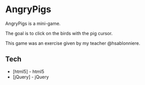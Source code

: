 AngryPigs
=========

AngryPigs is a mini-game.

The goal is to click on the birds with the pig cursor.

This game was an exercise given by my teacher @hsablonniere.

Tech
-----------

* [html5] - html5
* [jQuery] - jQuery
